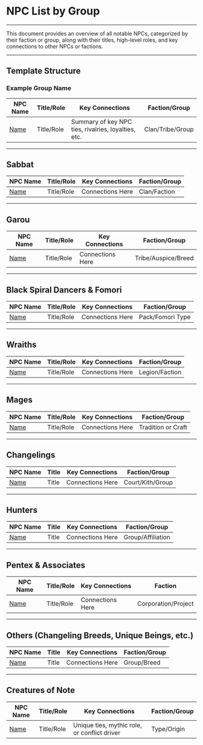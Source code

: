 # NPC List by Group

---

This document provides an overview of all notable NPCs, categorized by their faction or group, along with their titles, high-level roles, and key connections to other NPCs or factions.

---

## Template Structure

### Example Group Name

| NPC Name | Title/Role | Key Connections | Faction/Group |
|---|---|---|---|
| [Name](./path/to/character.md) | Title/Role | Summary of key NPC ties, rivalries, loyalties, etc. | Clan/Tribe/Group |

---

## Sabbat

| NPC Name | Title/Role | Key Connections | Faction/Group |
|---|---|---|---|
| [Name](./sabbat/character.md) | Title/Role | Connections Here | Clan/Faction |

---

## Garou

| NPC Name | Title/Role | Key Connections | Faction/Group |
|---|---|---|---|
| [Name](./garou/character.md) | Title/Role | Connections Here | Tribe/Auspice/Breed |

---

## Black Spiral Dancers & Fomori

| NPC Name | Title/Role  | Key Connections | Faction/Group |
|---|---|---|---|
| [Name](./bsd/character.md) | Title/Role | Connections Here | Pack/Fomori Type |

---

## Wraiths

| NPC Name | Title/Role | Key Connections | Faction/Group |
|---|---|---|---|
| [Name](./wraith/character.md) | Title/Role | Connections Here | Legion/Faction |

---

## Mages

| NPC Name | Title/Role | Key Connections | Faction/Group |
|---|---|---|---|
| [Name](./mage/character.md) | Title/Role | Connections Here | Tradition or Craft |

---

## Changelings

| NPC Name | Title | Key Connections  | Faction/Group |
|---|---|---|---|
| [Name](./changeling/character.md) | Title | Connections Here | Court/Kith/Group |

---

## Hunters

| NPC Name | Title | Key Connections  | Faction/Group |
|---|---|---|---|
| [Name](./hunter/character.md) | Title | Connections Here | Group/Affiliation |

---

## Pentex & Associates

| NPC Name | Title/Role | Key Connections | Faction |
|---|---|---|---|
| [Name](./pentex/character.md) | Title/Role | Connections Here | Corporation/Project |

---

## Others (Changeling Breeds, Unique Beings, etc.)

| NPC Name | Title | Key Connections | Faction/Group |
|---|---|---|---|
| [Name](./others/character.md) | Title | Connections Here | Group/Breed |

---

## Creatures of Note

| NPC Name | Title/Role | Key Connections | Faction/Group |
|---|---|---|---|
| [Name](./[faction]/character.md) | Title/Role | Unique ties, mythic role, or conflict driver | Type/Origin |
